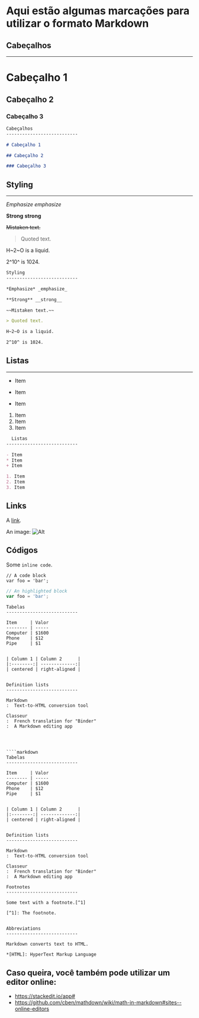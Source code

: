 # Aqui estão algumas marcações para utilizar o formato Markdown

## Cabeçalhos
---------------------------

# Cabeçalho 1

## Cabeçalho 2

### Cabeçalho 3


````markdown
Cabeçalhos
---------------------------

# Cabeçalho 1

## Cabeçalho 2

### Cabeçalho 3
````

## Styling
---------------------------

*Emphasize* _emphasize_

**Strong** __strong__

~~Mistaken text.~~

> Quoted text.

H~2~O is a liquid.

2^10^ is 1024.

````markdown
Styling
---------------------------

*Emphasize* _emphasize_

**Strong** __strong__

~~Mistaken text.~~

> Quoted text.

H~2~O is a liquid.

2^10^ is 1024.
````
 ## Listas
---------------------------

- Item
* Item
+ Item

1. Item
2. Item
3. Item

````markdown
  Listas
---------------------------

- Item
* Item
+ Item

1. Item
2. Item
3. Item
````
Links
---------------------------

A [link](http://example.com).

An image: ![Alt](img.jpg)


Códigos
---------------------------

Some `inline code`.

```
// A code block
var foo = 'bar';
```

```javascript
// An highlighted block
var foo = 'bar';
```
````
Tabelas
---------------------------

Item     | Valor
-------- | -----
Computer | $1600
Phone    | $12
Pipe     | $1


| Column 1 | Column 2      |
|:--------:| -------------:|
| centered | right-aligned |


Definition lists
---------------------------

Markdown
:  Text-to-HTML conversion tool

Classeur
:  French translation for "Binder"
:  A Markdown editing app




````markdown
Tabelas
---------------------------

Item     | Valor
-------- | -----
Computer | $1600
Phone    | $12
Pipe     | $1


| Column 1 | Column 2      |
|:--------:| -------------:|
| centered | right-aligned |


Definition lists
---------------------------

Markdown
:  Text-to-HTML conversion tool

Classeur
:  French translation for "Binder"
:  A Markdown editing app

Footnotes
---------------------------

Some text with a footnote.[^1]

[^1]: The footnote.


Abbreviations
---------------------------

Markdown converts text to HTML.

*[HTML]: HyperText Markup Language
````
## Caso queira, você também pode utilizar um editor online:
- https://stackedit.io/app#
- https://github.com/cben/mathdown/wiki/math-in-markdown#sites--online-editors
